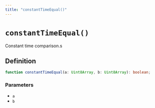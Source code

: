 ```yaml
---
title: "constantTimeEqual()"
---
```


# `constantTimeEqual()`

Constant time comparison.s

## Definition

```ts
function constantTimeEqual(a: Uint8Array, b: Uint8Array): boolean;
```

### Parameters

- `a`
- `b`
